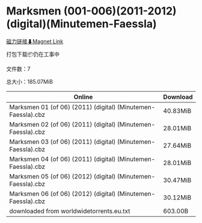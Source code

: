 # Marksmen (001-006)(2011-2012)(digital)(Minutemen-Faessla)

[磁力链接⬇Magnet Link](magnet:?xt=urn:btih:5959a3e163d74d6bb4454895e9a1ab08612384a3&dn=Marksmen%20%28001-006%29%282011-2012%29%28digital%29%28Minutemen-Faessla%29)

打包下载📦仍在工事中

文件数：7

总大小：185.07MiB

Online | Download
--- | ---
Marksmen 01 (of 06) (2011) (digital) (Minutemen-Faessla).cbz | 40.83MiB
Marksmen 02 (of 06) (2011) (digital) (Minutemen-Faessla).cbz | 28.01MiB
Marksmen 03 (of 06) (2011) (digital) (Minutemen-Faessla).cbz | 27.64MiB
Marksmen 04 (of 06) (2011) (digital) (Minutemen-Faessla).cbz | 28.01MiB
Marksmen 05 (of 06) (2012) (digital) (Minutemen-Faessla).cbz | 30.47MiB
Marksmen 06 (of 06) (2012) (digital) (Minutemen-Faessla).cbz | 30.12MiB
downloaded from worldwidetorrents.eu.txt | 603.00B